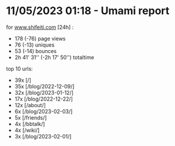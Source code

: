 # 11/05/2023 01:18 - Umami report
for www.shifeiti.com [24h] :

 - 178 (-76) page views
 - 76 (-13) uniques
 - 53 (-14) bounces
 - 2h 41' 31'' (-2h 17' 50'') totaltime


top 10 urls:
 - 39x [/]
 - 35x [/blog/2022-12-09/]
 - 32x [/blog/2023-01-12/]
 - 17x [/blog/2022-12-22/]
 - 12x [/about/]
 - 6x [/blog/2023-02-03/]
 - 5x [/friends/]
 - 4x [/bbtalk/]
 - 4x [/wiki/]
 - 3x [/blog/2023-02-01/]


